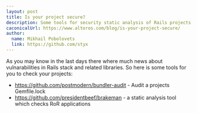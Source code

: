 ```yaml
---
layout: post
title: Is your project secure?
description: Some tools for security static analysis of Rails projects
caconicalUrl: https://www.altoros.com/blog/is-your-project-secure/
author:
  name: Mikhail Pobolovets
  link: https://github.com/styx
---
```


As you may know in the last days there where much news about
vulnarabilities in Rails stack and related libraries. So here
is some tools for you to check your projects:

* https://github.com/postmodern/bundler-audit - Audit a projects Gemfile.lock
* https://github.com/presidentbeef/brakeman - a static analysis tool which checks RoR applications

